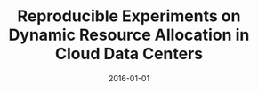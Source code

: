 ---
title: 'Reproducible Experiments on Dynamic Resource Allocation in Cloud Data Centers'
collection: publications
permalink: /publication/2016-reproducible-experiments-cloud
excerpt: ''
date: 2016-01-01
venue: 'Information Systems, vol. 59, pp. 98-101'
paperurl: ''
authors: 'A. Wolke, M. Bichler, F. Chirigati, and V. Steeves'
notes: '<i>Reproducibility Paper, Reviewer</i><br/> [<a href="http://dx.doi.org/10.1016/j.is.2015.12.004" target="_blank">paper</a>] [<a href="https://arxiv.org/abs/1703.00042" target="_blank">arXiv</a>]'
---